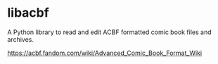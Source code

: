 # libacbf

A Python library to read and edit ACBF formatted comic book files and archives.

https://acbf.fandom.com/wiki/Advanced_Comic_Book_Format_Wiki
